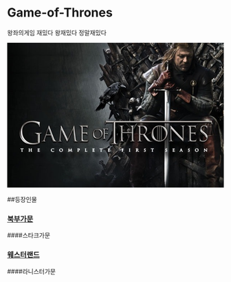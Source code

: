 # Game-of-Thrones
왕좌의게임 재밌다 왕재밌다
정말재밌다


![](https://raw.githubusercontent.com/GeekInTheClass/Game-of-Thrones/master/game_of_throme.jpg)



##등장인물
### <a href = "./Doctors.md/"> 북부가문 </a>
####스타크가문
### <a href = "./Companions.md/"> 웨스터랜드 </a>
####라니스터가문